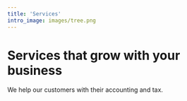 ```yaml
---
title: 'Services'
intro_image: images/tree.png
---
```


# Services that grow with your business

We help our customers with their accounting and tax.
